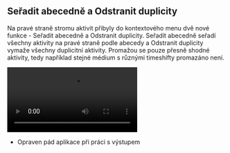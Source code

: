 ﻿---
categories: [kiwi]
layout: kiwi
---
## Seřadit abecedně a Odstranit duplicity
Na pravé straně stromu aktivit přibyly do kontextového menu dvě nové funkce - Seřadit abecedně a Odstranit duplicity.
Seřadit abecedně seřadí všechny aktivity na pravé straně podle abecedy a Odstranit duplicity vymaže všechny duplicitní aktivity.
Promažou se pouze přesně shodné aktivity, tedy například stejné médium s různými timeshifty promazáno není.


<video src="{{site.url}}/data/razeniadupli.mp4" type="video/mp4" controls>abecední aktivity a duplicity</video>


<ul>
<li>Opraven pád aplikace při práci s výstupem</li>
</ul>